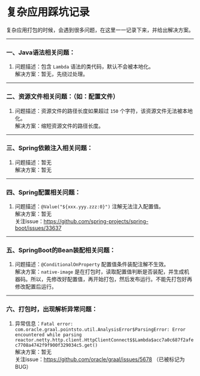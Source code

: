 # 复杂应用踩坑记录

复杂应用打包的时候，会遇到很多问题，在这里一一记录下来，并给出解决方案。

------------------------------------------------------------------

### 一、Java语法相关问题：

1. 问题描述：包含 `Lambda` 语法的类代码，默认不会被本地化。<br>
   解决方案：暂无，先绕过处理。

------------------

### 二、资源文件相关问题：（如：配置文件）
 
1. 问题描述：资源文件的路径长度如果超过 `150` 个字符，该资源文件无法被本地化。<br>
   解决方案：缩短资源文件的路径长度。

------------------

### 三、Spring依赖注入相关问题：

1. 问题描述：暂无 <br>
   解决方案：暂无 <br>

------------------

### 四、Spring配置相关问题：

1. 问题描述：`@Value("${xxx.yyy.zzz:0}")` 注解无法注入配置值。<br>
   解决方案：暂无 <br>
   关注issue：https://github.com/spring-projects/spring-boot/issues/33637 <br>

------------------

### 五、SpringBoot的Bean装配相关问题：

1. 问题描述：`@ConditionalOnProperty` 配置值条件装配注解不生效。 <br>
   解决方案：`native-image` 是在打包时，读取配置值判断是否装配，并生成机器码。所以，先修改好配置值，再开始打包，然后发布运行。不能先打包好再修改配置后运行。 <br>

------------------

### 六、打包时，出现解析异常问题：

1. 异常信息：`Fatal error: com.oracle.graal.pointsto.util.AnalysisError$ParsingError: Error encountered while parsing reactor.netty.http.client.HttpClientConnect$$Lambda$acc7a0c687f2afec7708a4742f9f900f329034c5.get()` <br>
   解决方案：暂无 <br>
   关注issue：https://github.com/oracle/graal/issues/5678 （已被标记为BUG） <br>
